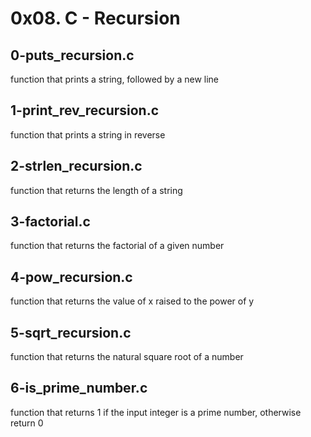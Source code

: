 # 0x08. C - Recursion

## 0-puts_recursion.c
function that prints a string, followed by a new line

## 1-print_rev_recursion.c
function that prints a string in reverse

## 2-strlen_recursion.c
function that returns the length of a string

## 3-factorial.c
function that returns the factorial of a given number

## 4-pow_recursion.c
function that returns the value of x raised to the power of y

## 5-sqrt_recursion.c
function that returns the natural square root of a number

## 6-is_prime_number.c
function that returns 1 if the input integer is a prime number,
otherwise return 0
